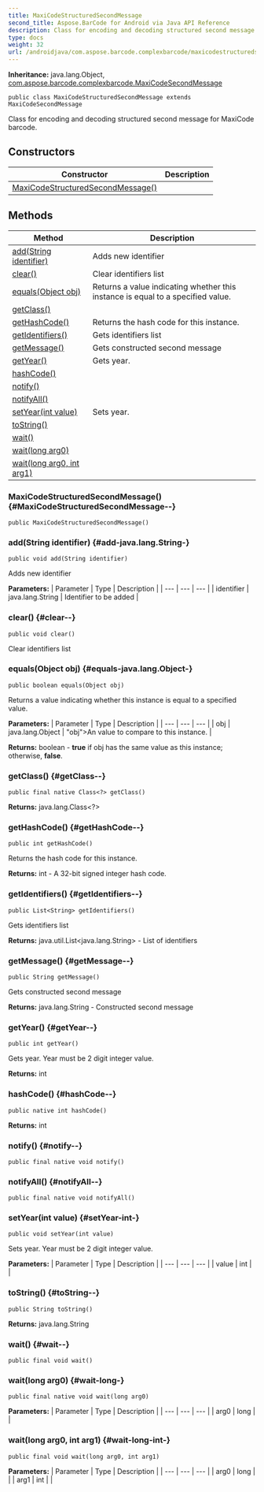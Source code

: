 ```yaml
---
title: MaxiCodeStructuredSecondMessage
second_title: Aspose.BarCode for Android via Java API Reference
description: Class for encoding and decoding structured second message for MaxiCode barcode.
type: docs
weight: 32
url: /androidjava/com.aspose.barcode.complexbarcode/maxicodestructuredsecondmessage/
---
```

**Inheritance:**
java.lang.Object, [com.aspose.barcode.complexbarcode.MaxiCodeSecondMessage](../../com.aspose.barcode.complexbarcode/maxicodesecondmessage)
```
public class MaxiCodeStructuredSecondMessage extends MaxiCodeSecondMessage
```

Class for encoding and decoding structured second message for MaxiCode barcode.
## Constructors

| Constructor | Description |
| --- | --- |
| [MaxiCodeStructuredSecondMessage()](#MaxiCodeStructuredSecondMessage--) |  |
## Methods

| Method | Description |
| --- | --- |
| [add(String identifier)](#add-java.lang.String-) | Adds new identifier |
| [clear()](#clear--) | Clear identifiers list |
| [equals(Object obj)](#equals-java.lang.Object-) | Returns a value indicating whether this instance is equal to a specified  value. |
| [getClass()](#getClass--) |  |
| [getHashCode()](#getHashCode--) | Returns the hash code for this instance. |
| [getIdentifiers()](#getIdentifiers--) | Gets identifiers list |
| [getMessage()](#getMessage--) | Gets constructed second message |
| [getYear()](#getYear--) | Gets year. |
| [hashCode()](#hashCode--) |  |
| [notify()](#notify--) |  |
| [notifyAll()](#notifyAll--) |  |
| [setYear(int value)](#setYear-int-) | Sets year. |
| [toString()](#toString--) |  |
| [wait()](#wait--) |  |
| [wait(long arg0)](#wait-long-) |  |
| [wait(long arg0, int arg1)](#wait-long-int-) |  |
### MaxiCodeStructuredSecondMessage() {#MaxiCodeStructuredSecondMessage--}
```
public MaxiCodeStructuredSecondMessage()
```


### add(String identifier) {#add-java.lang.String-}
```
public void add(String identifier)
```


Adds new identifier

**Parameters:**
| Parameter | Type | Description |
| --- | --- | --- |
| identifier | java.lang.String | Identifier to be added |

### clear() {#clear--}
```
public void clear()
```


Clear identifiers list

### equals(Object obj) {#equals-java.lang.Object-}
```
public boolean equals(Object obj)
```


Returns a value indicating whether this instance is equal to a specified  value.

**Parameters:**
| Parameter | Type | Description |
| --- | --- | --- |
| obj | java.lang.Object | "obj">An  value to compare to this instance. |

**Returns:**
boolean - **true** if obj has the same value as this instance; otherwise, **false**.
### getClass() {#getClass--}
```
public final native Class<?> getClass()
```




**Returns:**
java.lang.Class<?>
### getHashCode() {#getHashCode--}
```
public int getHashCode()
```


Returns the hash code for this instance.

**Returns:**
int - A 32-bit signed integer hash code.
### getIdentifiers() {#getIdentifiers--}
```
public List<String> getIdentifiers()
```


Gets identifiers list

**Returns:**
java.util.List<java.lang.String> - List of identifiers
### getMessage() {#getMessage--}
```
public String getMessage()
```


Gets constructed second message

**Returns:**
java.lang.String - Constructed second message
### getYear() {#getYear--}
```
public int getYear()
```


Gets year. Year must be 2 digit integer value.

**Returns:**
int
### hashCode() {#hashCode--}
```
public native int hashCode()
```




**Returns:**
int
### notify() {#notify--}
```
public final native void notify()
```




### notifyAll() {#notifyAll--}
```
public final native void notifyAll()
```




### setYear(int value) {#setYear-int-}
```
public void setYear(int value)
```


Sets year. Year must be 2 digit integer value.

**Parameters:**
| Parameter | Type | Description |
| --- | --- | --- |
| value | int |  |

### toString() {#toString--}
```
public String toString()
```




**Returns:**
java.lang.String
### wait() {#wait--}
```
public final void wait()
```




### wait(long arg0) {#wait-long-}
```
public final native void wait(long arg0)
```




**Parameters:**
| Parameter | Type | Description |
| --- | --- | --- |
| arg0 | long |  |

### wait(long arg0, int arg1) {#wait-long-int-}
```
public final void wait(long arg0, int arg1)
```




**Parameters:**
| Parameter | Type | Description |
| --- | --- | --- |
| arg0 | long |  |
| arg1 | int |  |

